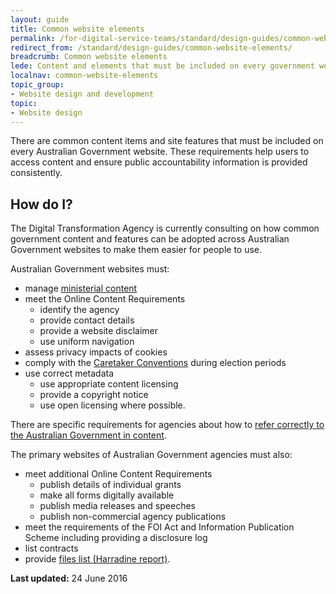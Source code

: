 ```yaml
---
layout: guide
title: Common website elements
permalink: /for-digital-service-teams/standard/design-guides/common-website-elements/
redirect_from: /standard/design-guides/common-website-elements/
breadcrumb: Common website elements
lede: Content and elements that must be included on every government website
localnav: common-website-elements
topic_group:
- Website design and development
topic:
- Website design
---
```

There are common content items and site features that must be included on every Australian Government website. These requirements help users to access content and ensure public accountability information is provided consistently.

## How do I?

The Digital Transformation Agency is currently consulting on how common government content and features can be adopted across Australian Government websites to make them easier for people to use.

Australian Government websites must:

*   manage [ministerial content](/for-digital-service-teams/standard/design-guides/common-website-elements/ministerial-content/)
*   meet the Online Content Requirements
    *   identify the agency
    *   provide contact details
    *   provide a website disclaimer
    *   use uniform navigation
*   assess privacy impacts of cookies
*   comply with the [Caretaker Conventions](/for-digital-service-teams/standard/design-guides/common-website-elements/caretaker-conventions/) during election periods
*   use correct metadata
    *   use appropriate content licensing
    *   provide a copyright notice
    *   use open licensing where possible.

There are specific requirements for agencies about how to [refer correctly to the Australian Government in content](/for-digital-service-teams/standard/design-guides/branding#refercorrectly).

The primary websites of Australian Government agencies must also:

*   meet additional Online Content Requirements
    *   publish details of individual grants
    *   make all forms digitally available
    *   publish media releases and speeches
    *   publish non-commercial agency publications
*   meet the requirements of the FOI Act and Information Publication Scheme including providing a disclosure log
*   list contracts
*   provide [files list (Harradine report)](/for-digital-service-teams/standard/design-guides/common-website-elements/files-list-harradine-report/).

**Last updated:**  24 June 2016
